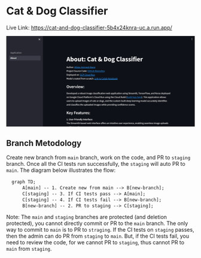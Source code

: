# Cat & Dog Classifier
Live Link: https://cat-and-dog-classifier-5b4x24knra-uc.a.run.app/

![image](https://github.com/AlisterBaroi/cat_and_dog_classifier/blob/c011b26cadaf6047329622a6730a4a6de8ee107f/.github/workflows/demo.png)


## Branch Metodology
Create new branch from `main` branch, work on the code, and PR to `staging` branch. Once all the CI tests run successfully, the `staging` will auto PR to `main`. The diagram below illustrates the flow:

```mermaid
  graph TD;
      A[main] -- 1. Create new from main --> B[new-branch];
      C[staging] -- 3. If CI tests pass --> A[main];
      C[staging] -- 4. If CI tests fail --> B[new-branch];
      B[new-branch] -- 2. PR to staging --> C[staging];
```
Note: The `main` and `staging` branches are protected (and deletion protected), you cannot directly commit or PR to the `main` branch. The only way to commit to `main` is to PR to `straging`. If the CI tests on `staging` passes, then the admin can do PR from `staging` to `main`. But, if the CI tests fail, you need to review the code, for we cannot PR to `staging`, thus cannot PR to `main` from `staging`.
